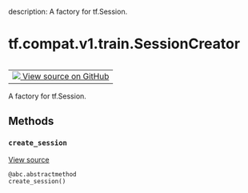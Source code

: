 description: A factory for tf.Session.

<div itemscope itemtype="http://developers.google.com/ReferenceObject">
<meta itemprop="name" content="tf.compat.v1.train.SessionCreator" />
<meta itemprop="path" content="Stable" />
<meta itemprop="property" content="create_session"/>
</div>

# tf.compat.v1.train.SessionCreator

<!-- Insert buttons and diff -->

<table class="tfo-notebook-buttons tfo-api nocontent" align="left">
<td>
  <a target="_blank" href="https://github.com/tensorflow/tensorflow/blob/r2.4/tensorflow/python/training/monitored_session.py#L609-L615">
    <img src="https://www.tensorflow.org/images/GitHub-Mark-32px.png" />
    View source on GitHub
  </a>
</td>
</table>



A factory for tf.Session.

<!-- Placeholder for "Used in" -->


## Methods

<h3 id="create_session"><code>create_session</code></h3>

<a target="_blank" href="https://github.com/tensorflow/tensorflow/blob/r2.4/tensorflow/python/training/monitored_session.py#L612-L615">View source</a>

<pre class="devsite-click-to-copy prettyprint lang-py tfo-signature-link">
<code>@abc.abstractmethod</code>
<code>create_session()
</code></pre>






